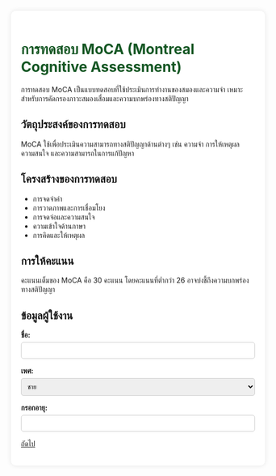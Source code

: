 <!DOCTYPE html>
<html lang="th">
<head>
<meta charset="UTF-8">
<meta name="viewport" content="width=device-width, initial-scale=1.0">
<title>การทดสอบ MoCA</title>
<style>

        body {

            font-family: Arial, sans-serif;

            margin: 20px;

            padding: 20px;

            background-color: #d4edda;

        }

        .container {

            max-width: 800px;

            background: #ffffff;

            padding: 20px;

            border-radius: 10px;

            box-shadow: 0px 0px 10px rgba(0, 0, 0, 0.1);

        }

        h1 {

            color: #155724;

        }

        .form-group {

            margin-bottom: 15px;

        }

        label {

            font-weight: bold;

        }

        input, select {

            width: 100%;

            padding: 8px;

            margin-top: 5px;

            border: 1px solid #ccc;

            border-radius: 5px;

        }

        button {

            background-color: #28a745;

            color: white;

            padding: 10px 15px;

            border: none;

            border-radius: 5px;

            cursor: pointer;

        }

        button:hover {

            background-color: #218838;

        }
</style>
</head>
<body>
<div class="container">
<h1>การทดสอบ MoCA (Montreal Cognitive Assessment)</h1>
<p>การทดสอบ MoCA เป็นแบบทดสอบที่ใช้ประเมินการทำงานของสมองและความจำ เหมาะสำหรับการคัดกรองภาวะสมองเสื่อมและความบกพร่องทางสติปัญญา</p>
<h2>วัตถุประสงค์ของการทดสอบ</h2>
<p>MoCA ใช้เพื่อประเมินความสามารถทางสติปัญญาด้านต่างๆ เช่น ความจำ การให้เหตุผล ความสนใจ และความสามารถในการแก้ปัญหา</p>
<h2>โครงสร้างของการทดสอบ</h2>
<ul>
<li>การจดจำคำ</li>
<li>การวาดภาพและการเชื่อมโยง</li>
<li>การจดจ่อและความสนใจ</li>
<li>ความเข้าใจด้านภาษา</li>
<li>การคิดและให้เหตุผล</li>
</ul>
<h2>การให้คะแนน</h2>
<p>คะแนนเต็มของ MoCA คือ 30 คะแนน โดยคะแนนที่ต่ำกว่า 26 อาจบ่งชี้ถึงความบกพร่องทางสติปัญญา</p>
<h2>ข้อมูลผู้ใช้งาน</h2>
<form action="moca_test_questions.html" method="GET">
<div class="form-group">
<label for="name">ชื่อ:</label>
<input type="text" id="name" name="name" required>
</div>
<div class="form-group">
<label for="gender">เพศ:</label>
<select id="gender" name="gender" required>
<option value="male">ชาย</option>
<option value="female">หญิง</option>
<option value="other">อื่นๆ</option>
</select>
</div>
<div class="form-group">
<label for="age">กรอกอายุ:</label>
<input type="number" id="age" name="age" min="1" max="120" required>
</div>
<a href="next.html">ถัดไป</a>
</form>
</div>
</body>
</html> 
